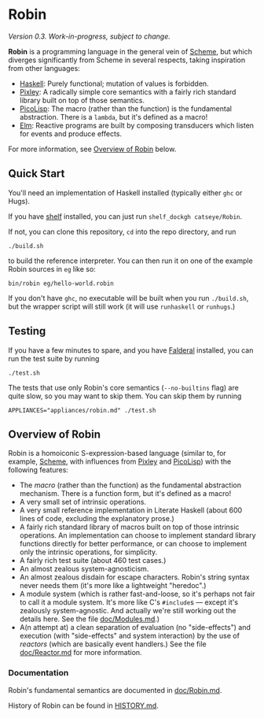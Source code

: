 Robin
=====

_Version 0.3.  Work-in-progress, subject to change._

**Robin** is a programming language in the general vein of
[Scheme][], but which diverges significantly from Scheme in several
respects, taking inspiration from other languages:

*   [Haskell][]: Purely functional; mutation of values is forbidden.
*   [Pixley][]: A radically simple core semantics with a fairly rich
    standard library built on top of those semantics.
*   [PicoLisp][]: The macro (rather than the function) is the fundamental
    abstraction. There is a `lambda`, but it's defined as a macro!
*   [Elm][]: Reactive programs are built by composing transducers
    which listen for events and produce effects.

For more information, see [Overview of Robin](#overview-of-robin) below.

Quick Start
-----------

You'll need an implementation of Haskell installed (typically either `ghc`
or Hugs).

If you have [shelf][] installed, you can just run `shelf_dockgh catseye/Robin`.

If not, you can clone this repository, `cd` into the repo directory, and run

    ./build.sh

to build the reference interpreter.  You can then run it on one of the
example Robin sources in `eg` like so:

    bin/robin eg/hello-world.robin

If you don't have `ghc`, no executable will be built when you run `./build.sh`,
but the wrapper script will still work (it will use `runhaskell` or `runhugs`.)

Testing
-------

If you have a few minutes to spare, and you have [Falderal][] installed,
you can run the test suite by running

    ./test.sh

The tests that use only Robin's core semantics (`--no-builtins` flag) are quite
slow, so you may want to skip them.  You can skip them by running

    APPLIANCES="appliances/robin.md" ./test.sh

Overview of Robin
-----------------

Robin is a homoiconic S-expression-based language (similar to, for example,
[Scheme][], with influences from [Pixley][] and [PicoLisp][]) with the
following features:

*   The _macro_ (rather than the function) as the fundamental abstraction
    mechanism.  There is a function form, but it's defined as a macro!
*   A very small set of intrinsic operations.
*   A very small reference implementation in Literate Haskell
    (about 600 lines of code, excluding the explanatory prose.)
*   A fairly rich standard library of macros built on top of those intrinsic
    operations.  An implementation can choose to implement standard library
    functions directly for better performance, or can choose to implement
    only the intrinsic operations, for simplicity.
*   A fairly rich test suite (about 460 test cases.)
*   An almost zealous system-agnosticism.
*   An almost zealous disdain for escape characters.  Robin's string syntax
    never needs them (it's more like a lightweight "heredoc".)
*   A module system (which is rather fast-and-loose, so it's perhaps not
    fair to call it a module system.  It's more like C's `#include`s —
    except it's zealously system-agnostic.  And actually we're still working
    out the details here.  See the file [doc/Modules.md](doc/Modules.md).)
*   A(n attempt at) a clean separation of evaluation (no "side-effects") and
    execution (with "side-effects" and system interaction) by the use of
    _reactors_ (which are basically event handlers.)  See the file
    [doc/Reactor.md](doc/Reactor.md) for more information.

### Documentation ###

Robin's fundamental semantics are documented in [doc/Robin.md](doc/Robin.md).

History of Robin can be found in [HISTORY.md](HISTORY.md).

[Scheme]:    http://schemers.org/
[Haskell]:   https://www.haskell.org/
[PicoLisp]:  http://picolisp.com/
[Pixley]:    https://catseye.tc/node/Pixley
[Elm]:       https://elm-lang.org/
[shelf]:     https://catseye.tc/node/shelf
[Falderal]:  https://catseye.tc/node/Falderal
